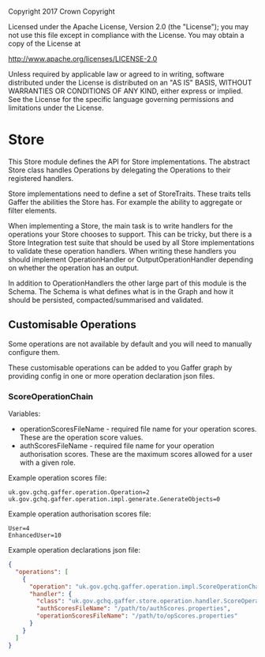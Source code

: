 Copyright 2017 Crown Copyright

Licensed under the Apache License, Version 2.0 (the "License");
you may not use this file except in compliance with the License.
You may obtain a copy of the License at

  http://www.apache.org/licenses/LICENSE-2.0

Unless required by applicable law or agreed to in writing, software
distributed under the License is distributed on an "AS IS" BASIS,
WITHOUT WARRANTIES OR CONDITIONS OF ANY KIND, either express or implied.
See the License for the specific language governing permissions and
limitations under the License.


# Store

This Store module defines the API for Store implementations. The abstract Store class handles Operations by delegating the Operations to their registered handlers.

Store implementations need to define a set of StoreTraits. These traits tells Gaffer the abilities the Store has. For example the ability to aggregate or filter elements.

When implementing a Store, the main task is to write handlers for the operations your Store chooses to support. This can be tricky, but there is a Store Integration test suite that should be used by all Store implementations to validate these operation handlers. When writing these handlers you should implement OperationHandler or OutputOperationHandler depending on whether the operation has an output.

In addition to OperationHandlers the other large part of this module is the Schema. The Schema is what defines what is in the Graph and how it should be persisted, compacted/summarised and validated.


## Customisable Operations

Some operations are not available by default and you will need to manually configure them.

These customisable operations can be added to you Gaffer graph by providing config
in one or more operation declaration json files.

### ScoreOperationChain

Variables:
- operationScoresFileName - required file name for your operation scores. These are the operation score values.
- authScoresFileName - required file name for your operation authorisation scores. These are the maximum scores allowed for a user with a given role.

Example operation scores file:

```properties
uk.gov.gchq.gaffer.operation.Operation=2
uk.gov.gchq.gaffer.operation.impl.generate.GenerateObjects=0
```

Example operation authorisation scores file:

```properties
User=4
EnhancedUser=10
```

Example operation declarations json file:

```json
{
  "operations": [
    {
      "operation": "uk.gov.gchq.gaffer.operation.impl.ScoreOperationChain",
      "handler": {
        "class": "uk.gov.gchq.gaffer.store.operation.handler.ScoreOperationChainHandler",
        "authScoresFileName": "/path/to/authScores.properties",
        "operationScoresFileName": "/path/to/opScores.properties"
      }
    }
  ]
}
```

